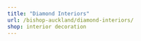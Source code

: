 ```yaml
---
title: "Diamond Interiors"
url: /bishop-auckland/diamond-interiors/
shop: interior decoration
---
```

